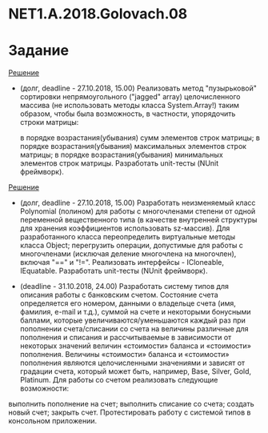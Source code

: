 # NET1.A.2018.Golovach.08

# Задание 

[Решение](https://github.com/ChristinaGolovach/NET1.A.2018.Golovach.07)
- (долг, deadline - 27.10.2018, 15.00) Реализовать метод "пузырьковой" сортировки непрямоугольного ("jagged" array) 
целочисленного массива (не использовать методы класса System.Array!) таким образом, чтобы была возможность, в частности, 
упорядочить строки матрицы:

  в порядке возрастания(убывания) сумм элементов строк матрицы;
  в порядке возрастания(убывания) максимальных элементов строк матрицы;
  в порядке возрастания(убывания) минимальных элементов строк матрицы. Разработать unit-тесты (NUnit фреймворк).
  
 [Решение](https://github.com/ChristinaGolovach/NET1.A.2018.Golovach.05) 
- (долг, deadline - 27.10.2018, 15.00) Разработать неизменяемый класс Polynomial (полином) для работы с многочленами степени от одной переменной вещественного типа (в качестве внутренней структуры для хранения коэффициентов использовать sz-массив). Для разработанного класса переопределить виртуальные методы класса Object; перегрузить операции, допустимые для работы с многочленами (исключая деление многочлена на многочлен), включая "==" и "!=". Реализовать интерфейсы - ICloneable, IEquatable<Polynomial>. Разработать unit-тесты (NUnit фреймворк).

- (deadline - 31.10.2018, 24.00) Разработать систему типов для описания работы с банковским счетом. Состояние счета определяется его номером, данными о владельце счета (имя, фамилия, e-mail и т.д.), суммой на счете и некоторыми бонусными баллами, которые увеличиваются/уменьшаются каждый раз при пополнении счета/списании со счета на величины различные для пополнения и списания и рассчитываемые в зависимости от некоторых значений величин «стоимости» баланса и «стоимости» пополнения. Величины «стоимости» баланса и «стоимости» пополнения являются целочисленными значениями и зависят от градации счета, который может быть, например, Base, Silver, Gold, Platinum. Для работы со счетом реализовать следующие возможности:

выполнить пополнение на счет;
выполнить списание со счета;
создать новый счет;
закрыть счет.
Протестировать работу с системой типов в консольном приложении.
